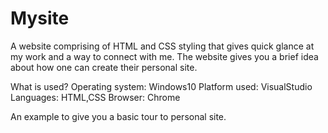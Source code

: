 # Mysite
A website comprising of HTML and CSS styling that gives quick glance at my work and a way to connect with me.
The website gives you a brief idea about how one can create their personal site. 

What is used?
Operating system: Windows10
Platform used: VisualStudio
Languages: HTML,CSS
Browser: Chrome

An example to give you a basic tour to personal site. 
